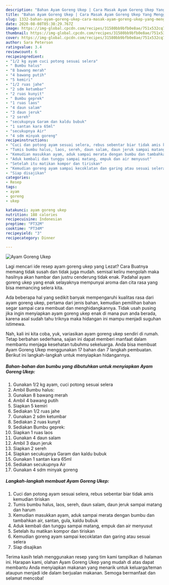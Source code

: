 ```yaml
---
description: "Bahan Ayam Goreng Ukep | Cara Masak Ayam Goreng Ukep Yang Menggugah Selera"
title: "Bahan Ayam Goreng Ukep | Cara Masak Ayam Goreng Ukep Yang Menggugah Selera"
slug: 1332-bahan-ayam-goreng-ukep-cara-masak-ayam-goreng-ukep-yang-menggugah-selera
date: 2020-08-08T05:38:29.767Z
image: https://img-global.cpcdn.com/recipes/31580bb9bfb0e8ae/751x532cq70/ayam-goreng-ukep-foto-resep-utama.jpg
thumbnail: https://img-global.cpcdn.com/recipes/31580bb9bfb0e8ae/751x532cq70/ayam-goreng-ukep-foto-resep-utama.jpg
cover: https://img-global.cpcdn.com/recipes/31580bb9bfb0e8ae/751x532cq70/ayam-goreng-ukep-foto-resep-utama.jpg
author: Sara Peterson
ratingvalue: 3.4
reviewcount: 6
recipeingredient:
- "1/2 kg ayam cuci potong sesuai selera"
- " Bumbu halus"
- "8 bawang merah"
- "4 bawang putih"
- "5 kemiri"
- "1/2 ruas jahe"
- "2 sdm ketumbar"
- "2 ruas kunyit"
- " Bumbu geprek"
- "1 ruas laos"
- "4 daun salam"
- "3 daun jeruk"
- "2 sereh"
- "secukupnya Garam dan kaldu bubuk"
- "1 santan kara 65ml"
- "secukupnya Air"
- "4 sdm minyak goreng"
recipeinstructions:
- "Cuci dan potong ayam sesuai selera, rebus sebentar biar tidak amis kemudian tiriskan"
- "Tumis bumbu halus, laos, sereh, daun salam, daun jeruk sampai matang dan harum"
- "Kemudian masukkan ayam, aduk sampai merata dengan bumbu dan tambahkan air, santan, gula, kaldu bubuk"
- "Aduk kembali dan tunggu sampai matang, empuk dan air menyusut"
- "Setelah itu matikan kompor dan tiriskan"
- "Kemudian goreng ayam sampai kecoklatan dan garing atau sesuai selera"
- "Siap disajikan"
categories:
- Resep
tags:
- ayam
- goreng
- ukep

katakunci: ayam goreng ukep 
nutrition: 188 calories
recipecuisine: Indonesian
preptime: "PT32M"
cooktime: "PT34M"
recipeyield: "3"
recipecategory: Dinner

---
```



![Ayam Goreng Ukep](https://img-global.cpcdn.com/recipes/31580bb9bfb0e8ae/751x532cq70/ayam-goreng-ukep-foto-resep-utama.jpg)

Lagi mencari ide resep ayam goreng ukep yang Lezat? Cara Buatnya memang tidak susah dan tidak juga mudah. semisal keliru mengolah maka hasilnya akan hambar dan justru cenderung tidak enak. Padahal ayam goreng ukep yang enak selayaknya mempunyai aroma dan cita rasa yang bisa memancing selera kita.



Ada beberapa hal yang sedikit banyak mempengaruhi kualitas rasa dari ayam goreng ukep, pertama dari jenis bahan, kemudian pemilihan bahan segar sampai cara membuat dan menghidangkannya. Tidak usah pusing jika ingin menyiapkan ayam goreng ukep enak di mana pun anda berada, karena asal sudah tahu triknya maka hidangan ini mampu menjadi suguhan istimewa.


Nah, kali ini kita coba, yuk, variasikan ayam goreng ukep sendiri di rumah. Tetap berbahan sederhana, sajian ini dapat memberi manfaat dalam membantu menjaga kesehatan tubuhmu sekeluarga. Anda bisa membuat Ayam Goreng Ukep menggunakan 17 bahan dan 7 langkah pembuatan. Berikut ini langkah-langkah untuk menyiapkan hidangannya.

<!--inarticleads1-->

##### Bahan-bahan dan bumbu yang dibutuhkan untuk menyiapkan Ayam Goreng Ukep:

1. Gunakan 1/2 kg ayam, cuci potong sesuai selera
1. Ambil  Bumbu halus:
1. Gunakan 8 bawang merah
1. Ambil 4 bawang putih
1. Siapkan 5 kemiri
1. Sediakan 1/2 ruas jahe
1. Gunakan 2 sdm ketumbar
1. Sediakan 2 ruas kunyit
1. Sediakan  Bumbu geprek:
1. Siapkan 1 ruas laos
1. Gunakan 4 daun salam
1. Ambil 3 daun jeruk
1. Siapkan 2 sereh
1. Siapkan secukupnya Garam dan kaldu bubuk
1. Gunakan 1 santan kara 65ml
1. Sediakan secukupnya Air
1. Gunakan 4 sdm minyak goreng




<!--inarticleads2-->

##### Langkah-langkah membuat Ayam Goreng Ukep:

1. Cuci dan potong ayam sesuai selera, rebus sebentar biar tidak amis kemudian tiriskan
1. Tumis bumbu halus, laos, sereh, daun salam, daun jeruk sampai matang dan harum
1. Kemudian masukkan ayam, aduk sampai merata dengan bumbu dan tambahkan air, santan, gula, kaldu bubuk
1. Aduk kembali dan tunggu sampai matang, empuk dan air menyusut
1. Setelah itu matikan kompor dan tiriskan
1. Kemudian goreng ayam sampai kecoklatan dan garing atau sesuai selera
1. Siap disajikan




Terima kasih telah menggunakan resep yang tim kami tampilkan di halaman ini. Harapan kami, olahan Ayam Goreng Ukep yang mudah di atas dapat membantu Anda menyiapkan makanan yang menarik untuk keluarga/teman ataupun menjadi ide dalam berjualan makanan. Semoga bermanfaat dan selamat mencoba!
